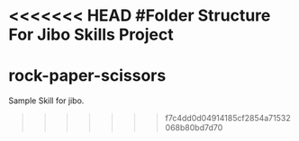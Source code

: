 <<<<<<< HEAD
#Folder Structure For Jibo Skills Project
=======
# rock-paper-scissors
Sample Skill for jibo.
>>>>>>> f7c4dd0d04914185cf2854a71532068b80bd7d70
